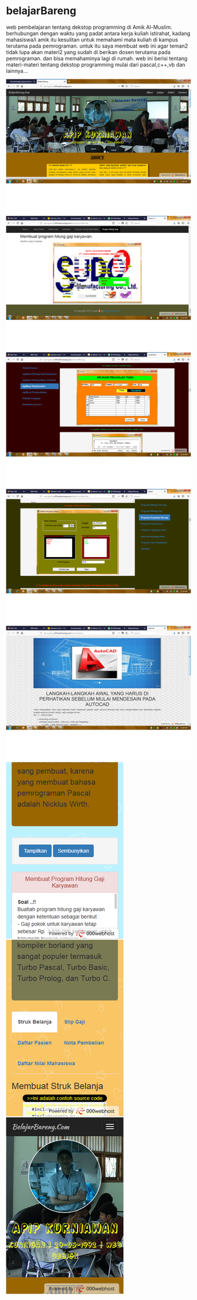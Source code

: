 # belajarBareng
web pembelajaran tentang dekstop programming di Amik Al-Muslim.
berhubungan dengan waktu yang padat antara kerja kuliah istirahat, kadang mahasiswa/i amik itu kesulitan untuk memahami mata kuliah di kampus
terutama pada pemrograman.
untuk itu saya membuat web ini agar teman2 tidak lupa akan materi2 yang sudah di berikan dosen terutama pada pemrograman.
dan bisa memahaminya lagi di rumah. 
web ini berisi tentang materi-materi tentang dekstop programming mulai dari pascal,c++,vb dan lainnya...

<img src="belajarbareng.png">
<img src="bb1.png">
<img src="bb2.png">
<img src="bb3.png">
<img src="bb4.png">
<img src="bb5.png">
<img src="bb6.png">
<img src="bb7.png">
